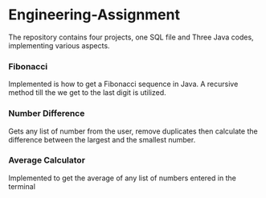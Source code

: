 # Engineering-Assignment
The repository contains four projects, one SQL file and Three Java codes, implementing various aspects.

### Fibonacci

Implemented is how to get a Fibonacci sequence in Java. A recursive method till the we get to the last digit is utilized.

### Number Difference

Gets any list of number from the user, remove duplicates then calculate the difference between the largest and the smallest number.

### Average Calculator

Implemented to get the average of any list of numbers entered in the terminal
